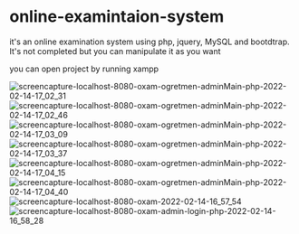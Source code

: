 # online-examintaion-system
it's an online examination system using php, jquery, MySQL and bootdtrap. It's not completed but you can manipulate it as you want

you can open project by running xampp

![screencapture-localhost-8080-oxam-ogretmen-adminMain-php-2022-02-14-17_02_31](https://user-images.githubusercontent.com/81517449/153879263-6a354f5f-a23c-4e2d-a37b-76cef77c032a.png)
![screencapture-localhost-8080-oxam-ogretmen-adminMain-php-2022-02-14-17_02_46](https://user-images.githubusercontent.com/81517449/153879268-97a7b8ce-0609-458e-8eff-6703877f4ff6.png)
![screencapture-localhost-8080-oxam-ogretmen-adminMain-php-2022-02-14-17_03_09](https://user-images.githubusercontent.com/81517449/153879270-9570cb4b-1162-422b-8e5d-6c8c1e3d3ccd.png)
![screencapture-localhost-8080-oxam-ogretmen-adminMain-php-2022-02-14-17_03_37](https://user-images.githubusercontent.com/81517449/153879271-f050da33-fed6-48b9-8a0c-7f53accdb054.png)
![screencapture-localhost-8080-oxam-ogretmen-adminMain-php-2022-02-14-17_04_15](https://user-images.githubusercontent.com/81517449/153879273-e48a2013-9e71-4a4b-916b-c20be30ce4b5.png)
![screencapture-localhost-8080-oxam-ogretmen-adminMain-php-2022-02-14-17_04_40](https://user-images.githubusercontent.com/81517449/153879276-da2d4634-c450-4268-b2a4-60afae916112.png)
![screencapture-localhost-8080-oxam-2022-02-14-16_57_54](https://user-images.githubusercontent.com/81517449/153879278-724b3ff1-2e04-4351-9da6-740cf91d5dd9.png)
![screencapture-localhost-8080-oxam-admin-login-php-2022-02-14-16_58_28](https://user-images.githubusercontent.com/81517449/153879281-c32c36ba-b546-4cf6-a69b-f5caadbb0768.png)
